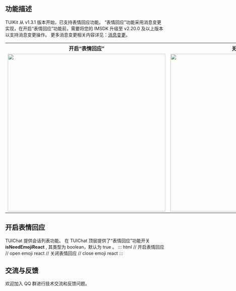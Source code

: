 
## 功能描述
TUIKit 从 v1.3.1 版本开始，已支持表情回应功能。
“表情回应”功能采用消息变更实现，在开启“表情回应”功能前，需要将您的 IMSDK 升级至 v2.20.0 及以上版本以支持消息变更操作。
更多消息变更相关内容详见：[消息变更](https://cloud.tencent.com/document/product/269/75328)。
<table style="text-align:center;vertical-align:middle;width:1000px;overflow-x:auto;">
  <tr>
    <th style="text-align:center;" width="500px">开启“表情回应”<br></th>
    <th style="text-align:center;" width="500px">关闭“表情回应”<br></th>
  </tr>
  <tr>
    <td><img style="width:500px" src="https://qcloudimg.tencent-cloud.cn/raw/4d626fbe22b0ddb43dc427d4317cdf8e.png"  />    </td>
    <td><img style="width:500px" src="https://qcloudimg.tencent-cloud.cn/raw/8dc6a4ed7471ed577d69931b06f0ad25.png" /> </td>
</table>

## 开启表情回应
TUIChat 提供会话列表功能。
在 TUIChat 顶层提供了“表情回应”功能开关 **isNeedEmojiReact** , 其类型为 boolean，默认为 true 。
<dx-codeblock>
 :::  html
 // 开启表情回应
 // open emoji react
<TUIChat :isNeedEmojiReact="true" />
 // 关闭表情回应
 // close emoji react
<TUIChat :isNeedEmojiReact="false" />
:::
</dx-codeblock>

## 交流与反馈

欢迎加入 QQ 群进行技术交流和反馈问题。
<img src="https://qcloudimg.tencent-cloud.cn/raw/960ce9d76ea2cebffcb7629741279b90.png" alt="" style="zoom:50%;" />

